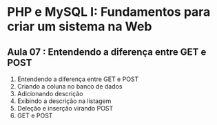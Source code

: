 # PHP e MySQL I: Fundamentos para criar um sistema na Web

## Aula 07 : Entendendo a diferença entre GET e POST

1. Entendendo a diferença entre GET e POST
2. Criando a coluna no banco de dados
3. Adicionando descrição
4. Exibindo a descrição na listagem
5. Deleção e inserção virando POST
6. GET e POST